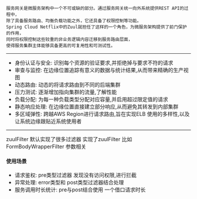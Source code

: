     服务网关是微服务架构中一个不可或缺的部分。通过服务网关统一向外系统提供REST API的过程中，
    除了具备服务路由、均衡负载功能之外，它还具备了权限控制等功能。
    Spring Cloud Netflix中的Zuul就担任了这样的一个角色，为微服务架构提供了前门保护的作用，
    同时将权限控制这些较重的非业务逻辑内容迁移到服务路由层面，
    使得服务集群主体能够具备更高的可复用性和可测试性。  

---
* 身份认证与安全: 识别每个资源的验证要求,并拒绝掉与要求不符的请求
* 审查与监控: 在边缘位置追踪有意义的数据与统计结果,从而带来精确的生产视图
* 动态路由: 动态的将请求路由到不同的后端集群
* 压力测试: 逐渐增加指向集群的流量,了解性能
* 负载分配: 为每一种负载类型分配对应容量,并启用超过限定值的请求
* 静态响应处理: 在边缘位置直接建立部分响应,从而避免其转发到内部集群
* 多区域弹性: 跨越AWS Region进行请求路由,旨在实现ELB 使用的多样性,以及让系统边缘跟贴近系统使用者

---
zuulFilter 默认实现了很多过滤器  实现了zuulFilter
比如 FormBodyWrapperFilter 参数相关

#### 使用场景
* 请求鉴权: pre类型过滤器 发现没有访问权限,进行拦截
* 异常处理: error类型和 post类型过滤器结合处理
* 服务调用时长统计: pre与post结合使用 一个借口请求时长
